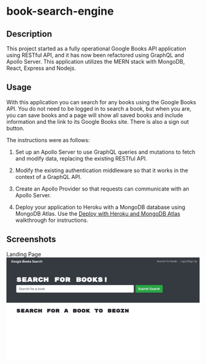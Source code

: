 # book-search-engine

## Description
This project started as a fully operational Google Books API application using RESTful API, and it has now been refactored using GraphQL and Apollo Server. This application utilizes the MERN stack with MongoDB, React, Express and Nodejs.

## Usage
With this application you can search for any books using the Google Books API. You do not need to be logged in to search a book,  but when you are, you can save books and a page will show all saved books and include information and the link to its Google Books site. There is also a sign out button.

The instructions were as follows:

1. Set up an Apollo Server to use GraphQL queries and mutations to fetch and modify data, replacing the existing RESTful API.

2. Modify the existing authentication middleware so that it works in the context of a GraphQL API.

3. Create an Apollo Provider so that requests can communicate with an Apollo Server.

4. Deploy your application to Heroku with a MongoDB database using MongoDB Atlas. Use the [Deploy with Heroku and MongoDB Atlas](https://coding-boot-camp.github.io/full-stack/mongodb/deploy-with-heroku-and-mongodb-atlas) walkthrough for instructions.

## Screenshots
Landing Page
<img src='/assets/homepage.jpg'>